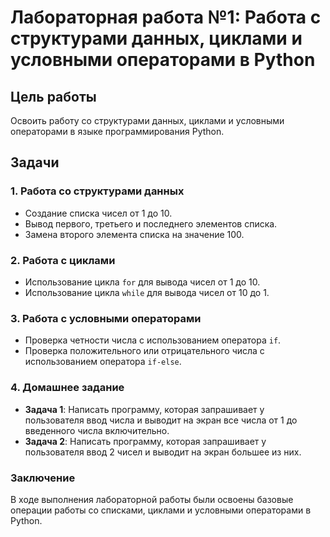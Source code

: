 # Лабораторная работа №1: Работа с структурами данных, циклами и условными операторами в Python

## Цель работы
Освоить работу со структурами данных, циклами и условными операторами в языке программирования Python.

## Задачи

### 1. Работа со структурами данных
- Создание списка чисел от 1 до 10.
- Вывод первого, третьего и последнего элементов списка.
- Замена второго элемента списка на значение 100.

### 2. Работа с циклами
- Использование цикла `for` для вывода чисел от 1 до 10.
- Использование цикла `while` для вывода чисел от 10 до 1.

### 3. Работа с условными операторами
- Проверка четности числа с использованием оператора `if`.
- Проверка положительного или отрицательного числа с использованием оператора `if-else`.

### 4. Домашнее задание
- **Задача 1**: Написать программу, которая запрашивает у пользователя ввод числа и выводит на экран все числа от 1 до введенного числа включительно.
- **Задача 2**: Написать программу, которая запрашивает у пользователя ввод 2 чисел и выводит на экран большее из них.

### Заключение
В ходе выполнения лабораторной работы были освоены базовые операции работы со списками, циклами и условными операторами в Python.